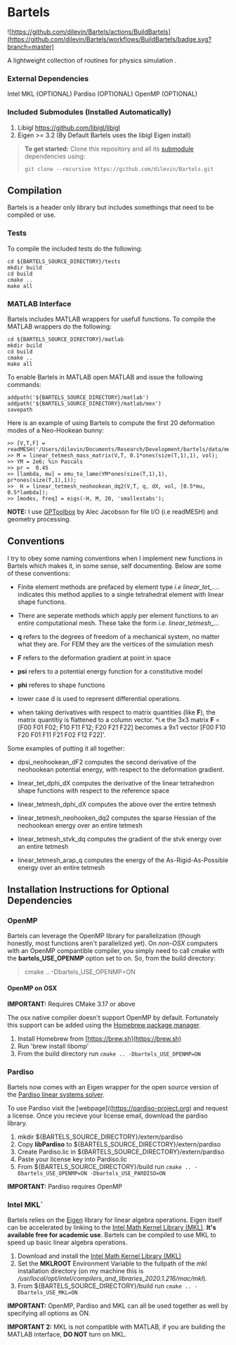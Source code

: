 # Bartels
![https://github.com/dilevin/Bartels/actions/BuildBartels](https://github.com/dilevin/Bartels/workflows/BuildBartels/badge.svg?branch=master)

A lightweight collection of routines for physics simulation .

### External Dependencies  ###
Intel MKL (OPTIONAL)
Pardiso (OPTIONAL)
OpenMP (OPTIONAL)

### Included Submodules (Installed Automatically) ###
1. Libigl https://github.com/libigl/libigl
2. Eigen >= 3.2 (By Default Bartels uses the libigl Eigen install)

> **To get started:** Clone this repository and all its [submodule](https://git-scm.com/book/en/v2/Git-Tools-Submodules) dependencies using:
> 
>     git clone --recursive https://github.com/dilevin/Bartels.git

## Compilation
Bartels is a header only library but includes somethings that need to be compiled or use.

### Tests
To compile the included tests do the following:

    cd ${BARTELS_SOURCE_DIRECTORY}/tests
    mkdir build
    cd build
    cmake ..
    make all

### MATLAB Interface
Bartels includes MATLAB wrappers for usefull functions. To compile the MATLAB wrappers do the following:

    cd ${BARTELS_SOURCE_DIRECTORY}/matlab
    mkdir build
    cd build
    cmake ..
    make all

To enable Bartels in MATLAB open MATLAB and issue the following commands: 

    addpath('${BARTELS_SOURCE_DIRECTORY}/matlab')
    addpath('${BARTELS_SOURCE_DIRECTORY}/matlab/mex')
    savepath
    
 Here is an example of using Bartels to compute the first 20 deformation modes of a Neo-Hookean bunny:
 
    >> [V,T,F] = readMESH('/Users/dilevin/Documents/Research/Development/bartels/data/meshes_mesh/coarser_bunny.mesh');
    >> M = linear_tetmesh_mass_matrix(V,T, 0.1*ones(size(T,1),1), vol);
    >> YM = 2e6; %in Pascals
    >> pr =  0.45
    >> [lambda, mu] = emu_to_lame(YM*ones(size(T,1),1), pr*ones(size(T,1),1));
    >>  H = linear_tetmesh_neohookean_dq2(V,T, q, dX, vol, [0.5*mu, 0.5*lambda]);
    >> [modes, freq] = eigs(-H, M, 20, 'smallestabs');
    
 **NOTE:** I use [GPToolbox](https://github.com/alecjacobson/gptoolbox) by Alec Jacobson for file I/O (i.e readMESH) and geometry processing. 
 
## Conventions
I try to obey some naming conventions when I implement new functions in Bartels which makes it, in some sense, self documenting. Below are some of these conventions:

* Finite element methods are prefaced by element type *i.e linear_tet_....* indicates this method applies to a single tetrahedral element with linear shape functions.

* There are seperate methods which apply per element functions to an entire computational mesh. These take the form *i.e. linear_tetmesh_...*

* **q** refers to the degrees of freedom of a mechanical system, no matter what they are. For FEM they are the vertices of the simulation mesh

* **F** refers to the deformation gradient at  point in space

* **psi** refers to a potential energy function for a constitutive model

* **phi** referes to shape functions

* lower case d is used to represent differential operations. 

* when taking derivatives with respect to matrix quantities (like **F**), the matrix quantitiy is flattened to a column vector. *i.e the 3x3 matrix **F** = [F00 F01 F02; F10 F11 F12; F20 F21 F22] becomes a 9x1 vector [F00 F10 F20 F01 F11 F21 F02 F12 F22]'.

Some examples of putting it all together:

* dpsi_neohookean_dF2 computes the second derivative of the neohookean potential energy, with respect to the deformation gradient.

* linear_tet_dphi_dX computes the derivative of the linear tetrahedron shape functions with respect to the reference space

* linear_tetmesh_dphi_dX computes the above over the entire tetmesh

* linear_tetmesh_neohooken_dq2 computes the sparse Hessian of the neohookean energy over an entire tetmesh

* linear_tetmesh_stvk_dq computes the gradient of the stvk energy over an entire tetmesh

* linear_tetmesh_arap_q computes the energy of the As-Rigid-As-Possible energy  over an entire tetmesh

## Installation Instructions for Optional Dependencies

### OpenMP

Bartels can leverage the OpenMP library for parallelization (though honestly, most functions aren't parallelized yet). On *non-OSX* computers with an OpenMP compantible compiler, you simply need to call cmake with the **bartels_USE_OPENMP** option set to on. So, from the build directory:

>
>   cmake .. -Dbartels_USE_OPENMP=ON

#### OpenMP on OSX

**IMPORTANT:** Requires CMake 3.17 or above 

The osx native compiler doesn't support OpenMP by default. Fortunately this support can be added using the [Homebrew package manager](https://brew.sh).

1. Install Homebrew from [https://brew.sh](https://brew.sh)
2. Run 'brew install libomp'
3. From the build directory run `cmake .. -Dbartels_USE_OPENMP=ON`

### Pardiso

Bartels now comes with an Eigen wrapper for the open source version of the [Pardiso linear systems solver](https://pardiso-project.org).

To use Pardiso visit the [webpage]((https://pardiso-project.org) and request a license. Once you recieve your license email, download the pardiso library.

1. mkdir ${BARTELS_SOURCE_DIRECTORY}/extern/pardiso
2. Copy **libPardiso** to ${BARTELS_SOURCE_DIRECTORY}/extern/pardiso
3. Create Pardiso.lic in ${BARTELS_SOURCE_DIRECTORY}/extern/pardiso
4. Paste your license key into Pardiso.lic
5. From ${BARTELS_SOURCE_DIRECTORY}/build run `cmake .. -Dbartels_USE_OPENMP=ON -Dbartels_USE_PARDISO=ON`

**IMPORTANT:** Pardiso requires OpenMP

### Intel MKL`

Bartels relies on the [Eigen](https://eigen.tuxfamily.org) library for linear algebra operations. Eigen itself can be accelerated by linking to the [Intel Math Kernel Library (MKL)](https://software.intel.com/en-us/performance-libraries). **It's available free for academic use**. Bartels can be compiled to use MKL to speed up basic linear algebra operations.

1. Download and install the [Intel Math Kernel Library (MKL)](https://software.intel.com/en-us/performance-libraries)
2. Set the **MKLROOT** Environment Variable to the fullpath of the mkl installation directory (on my machine this is */usr/local/opt/intel/compilers_and_libraries_2020.1.216/mac/mkl*).
3. From ${BARTELS_SOURCE_DIRECTORY}/build run `cmake .. -Dbartels_USE_MKL=ON`

**IMPORTANT:** OpenMP, Pardiso and MKL can all be used together as well by specifying all options as ON.

**IMPORTANT 2:** MKL is not compatible with MATLAB, if you are building the MATLAB interface, **DO NOT** turn on MKL.

